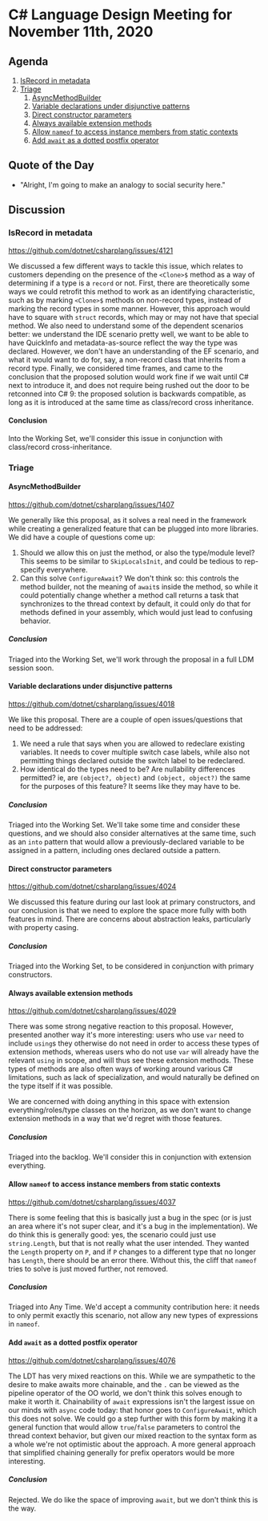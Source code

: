 # C# Language Design Meeting for November 11th, 2020

## Agenda

1. [IsRecord in metadata](#isrecord-in-metadata)
2. [Triage](#triage)
    1. [AsyncMethodBuilder](#asyncmethodbuilder)
    2. [Variable declarations under disjunctive patterns](#variable-declarations-under-disjunctive-patterns)
    3. [Direct constructor parameters](#direct-constructor-parameters)
    4. [Always available extension methods](#always-available-extension-methods)
    5. [Allow `nameof` to access instance members from static contexts](#allow-nameof-to-access-instance-members-from-static-contexts)
    6. [Add `await` as a dotted postfix operator](#add-await-as-a-dotted-postfix-operator)

## Quote of the Day

- "Alright, I'm going to make an analogy to social security here."

## Discussion

### IsRecord in metadata

https://github.com/dotnet/csharplang/issues/4121

We discussed a few different ways to tackle this issue, which relates to customers depending on the presence of the `<Clone>$` method
as a way of determining if a type is a `record` or not. First, there are theoretically some ways we could retrofit this method to work
as an identifying characteristic, such as by marking `<Clone>$` methods on non-record types, instead of marking the record types in
some manner. However, this approach would have to square with `struct` records, which may or may not have that special method. We also need
to understand some of the dependent scenarios better: we understand the IDE scenario pretty well, we want to be able to have QuickInfo
and metadata-as-source reflect the way the type was declared. However, we don't have an understanding of the EF scenario, and what it
would want to do for, say, a non-record class that inherits from a record type. Finally, we considered time frames, and came to the
conclusion that the proposed solution would work fine if we wait until C# next to introduce it, and does not require being rushed out the
door to be retconned into C# 9: the proposed solution is backwards compatible, as long as it is introduced at the same time as
class/record cross inheritance.

#### Conclusion

Into the Working Set, we'll consider this issue in conjunction with class/record cross-inheritance.

### Triage

#### AsyncMethodBuilder

https://github.com/dotnet/csharplang/issues/1407

We generally like this proposal, as it solves a real need in the framework while creating a generalized feature that can be plugged into
more libraries. We did have a couple of questions come up:
1. Should we allow this on just the method, or also the type/module level? This seems to be similar to `SkipLocalsInit`, and could be
tedious to rep-specify everywhere.
2. Can this solve `ConfigureAwait`? We don't think so: this controls the method builder, not the meaning of `await`s inside the method,
so while it could potentially change whether a method call returns a task that synchronizes to the thread context by default, it could
only do that for methods defined in your assembly, which would just lead to confusing behavior.

##### Conclusion

Triaged into the Working Set, we'll work through the proposal in a full LDM session soon.

#### Variable declarations under disjunctive patterns

https://github.com/dotnet/csharplang/issues/4018

We like this proposal. There are a couple of open issues/questions that need to be addressed:
1. We need a rule that says when you are allowed to redeclare existing variables. It needs to cover multiple switch case labels, while
also not permitting things declared outside the switch label to be redeclared.
2. How identical do the types need to be? Are nullability differences permitted? ie, are `(object?, object)` and `(object, object?)` the
same for the purposes of this feature? It seems like they may have to be.

##### Conclusion

Triaged into the Working Set. We'll take some time and consider these questions, and we should also consider alternatives at the same time,
such as an `into` pattern that would allow a previously-declared variable to be assigned in a pattern, including ones declared outside a
pattern.

#### Direct constructor parameters

https://github.com/dotnet/csharplang/issues/4024

We discussed this feature during our last look at primary constructors, and our conclusion is that we need to explore the space more fully
with both features in mind. There are concerns about abstraction leaks, particularly with property casing.

##### Conclusion

Triaged into the Working Set, to be considered in conjunction with primary constructors.

#### Always available extension methods

https://github.com/dotnet/csharplang/issues/4029

There was some strong negative reaction to this proposal. However, presented another way it's more interesting: users who use `var` need
to include `using`s they otherwise do not need in order to access these types of extension methods, whereas users who do not use `var`
will already have the relevant `using` in scope, and will thus see these extension methods. These types of methods are also often ways of
working around various C# limitations, such as lack of specialization, and would naturally be defined on the type itself if it was possible.

We are concerned with doing anything in this space with extension everything/roles/type classes on the horizon, as we don't want to change
extension methods in a way that we'd regret with those features.

##### Conclusion

Triaged into the backlog. We'll consider this in conjunction with extension everything.

#### Allow `nameof` to access instance members from static contexts

https://github.com/dotnet/csharplang/issues/4037

There is some feeling that this is basically just a bug in the spec (or is just an area where it's not super clear, and it's a bug in the
implementation). We do think this is generally good: yes, the scenario could just use `string.Length`, but that is not really what the user
intended. They wanted the `Length` property on `P`, and if `P` changes to a different type that no longer has `Length`, there should be an
error there. Without this, the cliff that `nameof` tries to solve is just moved further, not removed.

##### Conclusion

Triaged into Any Time. We'd accept a community contribution here: it needs to only permit exactly this scenario, not allow any new types of
expressions in `nameof`.

#### Add `await` as a dotted postfix operator

https://github.com/dotnet/csharplang/issues/4076

The LDT has very mixed reactions on this. While we are sympathetic to the desire to make awaits more chainable, and the `.` can be viewed
as the pipeline operator of the OO world, we don't think this solves enough to make it worth it. Chainability of `await` expressions
isn't the largest issue on our minds with `async` code today: that honor goes to `ConfigureAwait`, which this does not solve. We could go
a step further with this form by making it a general function that would allow `true`/`false` parameters to control the thread context
behavior, but given our mixed reaction to the syntax form as a whole we're not optimistic about the approach. A more general approach that
simplified chaining generally for prefix operators would be more interesting.

##### Conclusion

Rejected. We do like the space of improving `await`, but we don't think this is the way.
